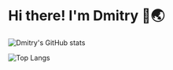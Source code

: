 <h1>Hi there! I'm Dmitry 👋🌏</h1>

![Dmitry's GitHub stats](https://github-readme-stats.vercel.app/api?username=fosfor15&show_icons=true&theme=default)

![Top Langs](https://github-readme-stats.vercel.app/api/top-langs/?username=fosfor15&langs_count=8&layout=compact)

<!-- Here are some ideas to get you started:

<!-- Here are some ideas:
- 🔭 I’m currently working on ...
- 🌱 I’m currently learning ...
- 👯 I’m looking to collaborate on ...
- 🤔 I’m looking for help with ...
- 💬 Ask me about ...
- 📫 How to reach me: ...
- 😄 Pronouns: ...
- ⚡ Fun fact: ... 
-->
